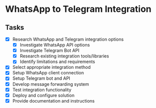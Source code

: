 # WhatsApp to Telegram Integration

## Tasks
- [x] Research WhatsApp and Telegram integration options
  - [x] Investigate WhatsApp API options
  - [x] Investigate Telegram Bot API
  - [x] Research existing integration tools/libraries
  - [x] Identify limitations and requirements
- [x] Select appropriate integration method
- [x] Setup WhatsApp client connection
- [x] Setup Telegram bot and API
- [x] Develop message forwarding system
- [x] Test integration functionality
- [x] Deploy and configure solution
- [x] Provide documentation and instructions
